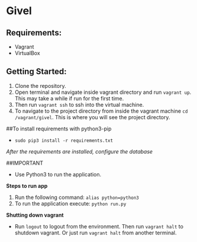 # Givel

## Requirements:
- Vagrant
- VirtualBox

## Getting Started:
1. Clone the repository.
2. Open terminal and navigate inside vagrant directory and run `vagrant up`. 
   This may take a while if run for the first time.
3. Then run `vagrant ssh` to ssh into the virtual machine.
4. To navigate to the project directory from inside the vagrant machine
   `cd /vagrant/givel`. This is where you will see the project directory.

##To install requirements with python3-pip
- `sudo pip3 install -r requirements.txt`


*After the requirements are installed, configure the database*


##IMPORTANT
- Use Python3 to run the application. 

**Steps to run app**
1. Run the following command:
   `alias python=python3`
2. To run the application execute:
   `python run.py`


**Shutting down vagrant**
- Run `logout` to logout from the environment. Then run `vagrant halt` to shutdown 
  vagrant. Or just run `vagrant halt` from another terminal.
